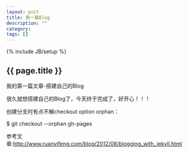 ```yaml
---
layout: post
title: 第一篇Blog
description: ""
category: 
tags: []
---
```

{% include JB/setup %}
<h2>{{ page.title }}</h2>
<p>我的第一篇文章-搭建自己的Blog</p>
<p>很久就想搭建自己的Blog了，今天终于完成了，好开心！！！</p>
<p>创建分支时有点不解checkout option orphan：</p>
<p>$ git checkout --orphan gh-pages</p>
<p>参考文章:<a href="http://www.ruanyifeng.com/blog/2012/08/blogging_with_jekyll.html">http://www.ruanyifeng.com/blog/2012/08/blogging_with_jekyll.html</a></p>

